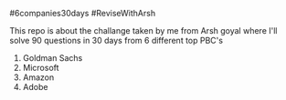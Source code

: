 #6companies30days
#ReviseWithArsh

This repo is about the challange taken by me from Arsh goyal where I'll solve 90 questions in 30 days from 6 different top PBC's

1. Goldman Sachs
2. Microsoft
3. Amazon
4. Adobe

